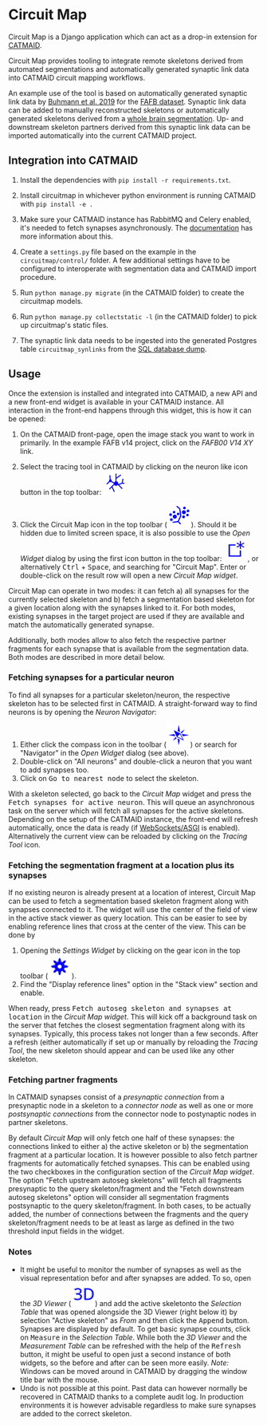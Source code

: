 # Circuit Map

Circuit Map is a Django application which can act as a drop-in
extension for [CATMAID](https://catmaid.readthedocs.io/en/latest/extensions.html).

Circuit Map provides tooling to integrate remote skeletons derived from automated segmentations
and automatically generated synaptic link data into CATMAID circuit mapping workflows.

An example use of the tool is based on automatically generated synaptic link data by [Buhmann et al. 2019](https://www.biorxiv.org/content/10.1101/2019.12.12.874172v1) for the [FAFB dataset](http://www.temca2data.org/). Synaptic link data can be added to manually reconstructed skeletons or automatically generated skeletons derived from a [whole brain segmentation](https://fafb-ffn1.storage.googleapis.com/landing.html). Up- and downstream skeleton partners derived from this synaptic link data can be imported automatically into the current CATMAID project.


## Integration into CATMAID

1. Install the dependencies with `pip install -r requirements.txt`.

2. Install circuitmap in whichever python environment is running
   CATMAID with `pip install -e .`

3. Make sure your CATMAID instance has RabbitMQ and Celery enabled, it's needed
   to fetch synapses asynchronously. The [documentation](https://catmaid.readthedocs.io/en/stable/celery.html)
   has more information about this.

4. Create a ``settings.py`` file based on the example in the
   ``circuitmap/control/`` folder. A few additional settings have to be
   configured to interoperate with segmentation data and CATMAID import
   procedure.

5. Run `python manage.py migrate` (in the CATMAID folder) to create the circuitmap models.

6. Run `python manage.py collectstatic -l`  (in the CATMAID folder) to pick up
   circuitmap's static files.

7. The synaptic link data needs to be ingested into the generated
   Postgres table `circuitmap_synlinks` from the [SQL database dump](https://github.com/funkelab/synful_fafb).

## Usage

Once the extension is installed and integrated into CATMAID, a new API and a
new front-end widget is available in your CATMAID instance. All interaction in
the front-end happens through this widget, this is how it can be opened:

1. On the CATMAID front-page, open the image stack you want to work in
   primarily. In the example FAFB v14 project, click on the *FAFB00 V14 XY*
   link.

2. Select the tracing tool in CATMAID by clicking on the neuron like icon
   button in the top toolbar: ![Tracing Tool icon](sphinx-doc/source/_static/trace.svg)

3. Click the Circuit Map icon in the top toolbar (![Circuit Map icon](circuitmap/static/images/circuitmap.svg)).
   Should it be hidden due to limited screen space, it is also possible to use
   the *Open Widget* dialog by using the first icon button in the top toolbar:
   ![Open Widget icon](sphinx-doc/source/_static/newwindow.svg), or
   alternatively <kbd>Ctrl</kbd> + <kbd>Space</kbd>, and searching for "Circuit
   Map". Enter or double-click on the result row will open a new *Circuit Map
   widget*.

Circuit Map can operate in two modes: it can fetch a) all synapses for the
currently selected skeleton and b) fetch a segmentation based skeleton for a
given location along with the synapses linked to it. For both modes, existing
synapses in the target project are used if they are available and match the
automatically generated synapse.

Additionally, both modes allow to also fetch the respective partner fragments
for each synapse that is available from the segmentation data. Both modes are
described in more detail below.

### Fetching synapses for a particular neuron

To find all synapses for a particular skeleton/neuron, the respective skeleton
has to be selected first in CATMAID. A straight-forward way to find neurons is
by opening the *Neuron Navigator*:

1. Either click the compass icon in the toolbar (![Neuron Navigator icon](sphinx-doc/source/_static/neuron_navigator.svg)) or search for "Navigator" in the
   *Open Widget* dialog (see above). 
2. Double-click on "All neurons" and double-click a neuron that you want to add
   synapses too.
3. Click on <kbd>Go to nearest node</kbd> to select the skeleton.

With a skeleton selected, go back to the *Circuit Map* widget and press the
<kbd>Fetch synapses for active neuron</kbd>. This will queue an asynchronous task
on the server which will fetch all synapses for the active skeletons. Depending
on the setup of the CATMAID instance, the front-end will refresh automatically,
once the data is ready (if [WebSockets/ASGI](https://catmaid.readthedocs.io/en/stable/websockets.html)
is enabled). Alternatively the current view can be reloaded by clicking on the
*Tracing Tool* icon.

### Fetching the segmentation fragment at a location plus its synapses

If no existing neuron is already present at a location of interest, Circuit Map
can be used to fetch a segmentation based skeleton fragment along with synapses
connected to it. The widget will use the center of the field of view in the
active stack viewer as query location. This can be easier to see by enabling
reference lines that cross at the center of the view. This can be done by

1. Opening the *Settings Widget* by clicking on the gear icon in the top toolbar (![Settings Widget icon](sphinx-doc/source/_static/settings.svg)).
2. Find the "Display reference lines" option in the "Stack view" section and enable.

When ready, press <kbd>Fetch autoseg skeleton and synapses at location</kbd> in
the *Circuit Map widget*. This will kick off a background task on the server
that fetches the closest segmentation fragment along with its synapses.
Typically, this process takes not longer than a few seconds. After a refresh
(either automatically if set up or manually by reloading the *Tracing Tool*,
the new skeleton should appear and can be used like any other skeleton.

### Fetching partner fragments

In CATMAID synapses consist of a *presynaptic connection* from a presynaptic node
in a skeleton to a *connector node* as well as one or more *postsynaptic connections*
from the connector node to postynaptic nodes in partner skeletons.

By default *Circuit Map* will only fetch one half of these synapses: the connections
linked to either a) the active skeleton or b) the segmentation fragment at a
particular location. It is however possible to also fetch partner fragments for
automatically fetched synapses. This can be enabled using the two checkboxes in the
configuration section of the *Circuit Map widget*. The option "Fetch upstream autoseg
skeletons" will fetch all fragments presynaptic to the query skeleton/fragment and
the "Fetch downstream autoseg skeletons" option will consider all segmentation
fragments postsynaptic to the query skeleton/fragment. In both cases, to be actually
added, the number of connections between the fragments and the query skeleton/fragment
needs to be at least as large as defined in the two threshold input fields in the widget.

### Notes

- It might be useful to monitor the number of synapses as well as the visual
  representation befor and after synapses are added. To so, open the *3D Viewer*
  (![Settings Widget icon](sphinx-doc/source/_static/3d-view-webgl.svg)) and add the active skeletonto the *Selection Table* that was opened
  alongside the 3D Viewer (right below it) by selection "Active skeleton" as *From*
  and then click the <kbd>Append</kbd> button. Synapses are displayed by default.
  To get basic synapse counts, click on <kbd>Measure</kbd> in the *Selection Table*.
  While both the *3D Viewer* and the *Measurement Table* can be refreshed with the
  help of the <kbd>Refresh</kbd> button, it might be useful to open just a second
  instance of both widgets, so the before and after can be seen more easily.
  *Note:* Windows can be moved around in CATMAID by dragging the window title bar
  with the mouse. 
- Undo is not possible at this point. Past data can however normally be recovered in
  CATMAID thanks to a complete audit log. In production environments it is however
  advisable regardless to make sure synapses are added to the correct skeleton.
